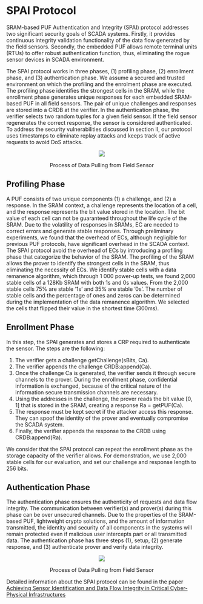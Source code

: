 # SPAI Protocol
SRAM-based PUF Authentication and Integrity (SPAI) protocol addresses two significant security goals of SCADA systems. Firstly, it provides continuous integrity validation functionality of the data flow generated by the field sensors. Secondly, the embedded PUF allows remote terminal units (RTUs) to offer robust authentication function, thus, eliminating the rogue sensor devices in SCADA environment.

The SPAI protocol works in three phases, (1) profiling phase, (2) enrollment phase, and (3) authentication phase. We assume a secured and trusted environment on which the profiling and the enrolment phase are executed. The profiling phase identifies the strongest cells in the SRAM, while the enrollment phase generates unique responses for each embedded SRAM-based PUF in all field sensors. The pair of unique challenges and responses are stored into a CRDB at the verifier. In the authentication phase, the verifier selects two random tuples for a given field sensor. If the field sensor regenerates the correct response, the sensor is considered authenticated. To address the security vulnerabilities discussed in section II, our protocol uses timestamps to eliminate replay attacks and keeps track of active requests to avoid DoS attacks.

<div>
    <p align="center">
    <img src="Images/spai.PNG">
    </p>
    <p align="center">
    Process of Data Pulling from Field Sensor
    </p>
</div>

## Profiling Phase
A PUF consists of two unique components (1) a challenge, and (2) a response. In the SRAM context, a challenge represents the location of a cell, and the response represents the bit value stored in the location. The bit value of each cell can not be guaranteed throughout the life cycle of the SRAM. Due to the volatility of responses in SRAMs, EC are needed to correct errors and generate stable responses. Through preliminary experiments, we found that the overhead of ECs, although negligible for previous PUF protocols, have significant overhead in the SCADA context. The SPAI protocol avoid the overhead of ECs by introducing a profiling phase that categorize the behavior of the SRAM. The profiling of the SRAM allows the prover to identify the strongest cells in the SRAM, thus eliminating the necessity of ECs. We identify stable cells with a data remanence algorithm, which through 1 000 power-up tests, we found 2,000 stable cells of a 128Kb SRAM with both 1s and 0s values. From the 2,000 stable cells 75% are stable ’1s’ and 35% are stable ’0s’. The number of stable cells and the percentage of ones and zeros can be determined during the implementation of the data remanence algorithm. We selected the cells that flipped their value in the shortest time (300ms).

## Enrollment Phase
In this step, the SPAI generates and stores a CRP required to authenticate the sensor. The steps are the following:
1) The verifier gets a challenge getChallenge(sBits, Ca).
2) The verifier appends the challenge CRDB:append(Ca).
3) Once the challenge Ca is generated, the verifier sends it through secure channels to the prover. During the enrollment phase, confidential information is exchanged, because of the critical nature of the information secure transmission channels are necessary.
4) Using the addresses in the challenge, the prover reads the bit value [0, 1] that is stored in the SRAM, creating a response Ra = getPUF(Ca).
5) The response must be kept secret if the attacker access this response. They can spoof the identity of the prover and eventually compromise the SCADA system.
6) Finally, the verifier appends the response to the CRDB using CRDB:append(Ra).

We consider that the SPAI protocol can repeat the enrollment phase as the storage capacity of the verifier allows. For demonstration, we use 2,000 stable cells for our evaluation, and set our challenge and response length to 256 bits.

## Authentication Phase
The authentication phase ensures the authenticity of requests and data flow integrity. The communication between verifier(s) and prover(s) during this phase can be over unsecured channels. Due to the properties of the SRAM-based PUF, lightweight crypto solutions, and the amount of information transmitted, the identity and security of all components in the systems will remain protected even if malicious user intercepts part or all transmitted data. The authentication phase has three steps (1), setup, (2) generate response, and (3) authenticate prover and verify data integrity.

<div>
    <p align="center">
    <img src="Images/auth.PNG">
    </p>
    <p align="center">
    Process of Data Pulling from Field Sensor
    </p>
</div>

Detailed information about the SPAI protocol can be found in the paper [Achieving Sensor Identification and Data Flow Integrity in Critical Cyber-Physical Infrastructures](https://ieeexplore.ieee.org/abstract/document/9302937)
